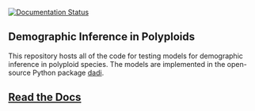 [![Documentation Status](https://readthedocs.org/projects/polyploid-demography/badge/?version=latest)](https://polyploid-demography.readthedocs.io/en/latest/?badge=latest)

## Demographic Inference in Polyploids

This repository hosts all of the code for testing models for demographic inference
in polyploid species. The models are implemented in the open-source Python package
[dadi](https://bitbucket.org/gutenkunstlab/dadi).


## [Read the Docs](http://polyploid-demography.rtfd.io/)
